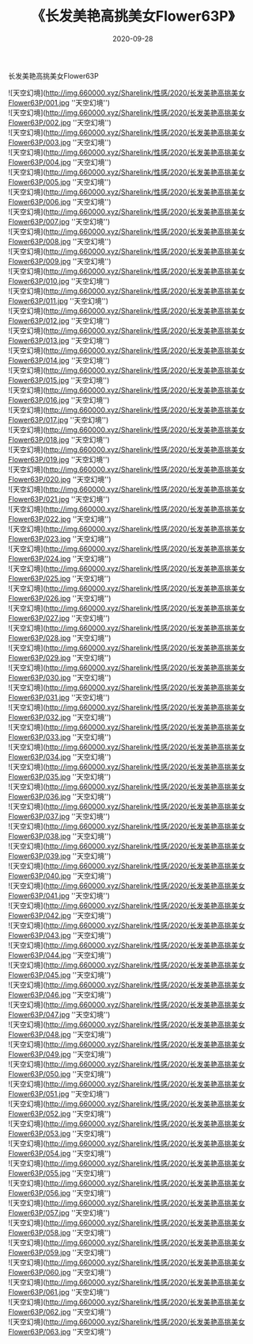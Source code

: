 ﻿---
layout: post
title:  《长发美艳高挑美女Flower63P》
date:   2020-09-28
img: http://img.660000.xyz/Sharelink/性感/2020/长发美艳高挑美女Flower63P/000.jpg
categories: [美女, 性感, 泳衣]
---

长发美艳高挑美女Flower63P



![天空幻境](http://img.660000.xyz/Sharelink/性感/2020/长发美艳高挑美女Flower63P/001.jpg ''天空幻境'') <br>
![天空幻境](http://img.660000.xyz/Sharelink/性感/2020/长发美艳高挑美女Flower63P/002.jpg ''天空幻境'') <br>
![天空幻境](http://img.660000.xyz/Sharelink/性感/2020/长发美艳高挑美女Flower63P/003.jpg ''天空幻境'') <br>
![天空幻境](http://img.660000.xyz/Sharelink/性感/2020/长发美艳高挑美女Flower63P/004.jpg ''天空幻境'') <br>
![天空幻境](http://img.660000.xyz/Sharelink/性感/2020/长发美艳高挑美女Flower63P/005.jpg ''天空幻境'') <br>
![天空幻境](http://img.660000.xyz/Sharelink/性感/2020/长发美艳高挑美女Flower63P/006.jpg ''天空幻境'') <br>
![天空幻境](http://img.660000.xyz/Sharelink/性感/2020/长发美艳高挑美女Flower63P/007.jpg ''天空幻境'') <br>
![天空幻境](http://img.660000.xyz/Sharelink/性感/2020/长发美艳高挑美女Flower63P/008.jpg ''天空幻境'') <br>
![天空幻境](http://img.660000.xyz/Sharelink/性感/2020/长发美艳高挑美女Flower63P/009.jpg ''天空幻境'') <br>
![天空幻境](http://img.660000.xyz/Sharelink/性感/2020/长发美艳高挑美女Flower63P/010.jpg ''天空幻境'') <br>
![天空幻境](http://img.660000.xyz/Sharelink/性感/2020/长发美艳高挑美女Flower63P/011.jpg ''天空幻境'') <br>
![天空幻境](http://img.660000.xyz/Sharelink/性感/2020/长发美艳高挑美女Flower63P/012.jpg ''天空幻境'') <br>
![天空幻境](http://img.660000.xyz/Sharelink/性感/2020/长发美艳高挑美女Flower63P/013.jpg ''天空幻境'') <br>
![天空幻境](http://img.660000.xyz/Sharelink/性感/2020/长发美艳高挑美女Flower63P/014.jpg ''天空幻境'') <br>
![天空幻境](http://img.660000.xyz/Sharelink/性感/2020/长发美艳高挑美女Flower63P/015.jpg ''天空幻境'') <br>
![天空幻境](http://img.660000.xyz/Sharelink/性感/2020/长发美艳高挑美女Flower63P/016.jpg ''天空幻境'') <br>
![天空幻境](http://img.660000.xyz/Sharelink/性感/2020/长发美艳高挑美女Flower63P/017.jpg ''天空幻境'') <br>
![天空幻境](http://img.660000.xyz/Sharelink/性感/2020/长发美艳高挑美女Flower63P/018.jpg ''天空幻境'') <br>
![天空幻境](http://img.660000.xyz/Sharelink/性感/2020/长发美艳高挑美女Flower63P/019.jpg ''天空幻境'') <br>
![天空幻境](http://img.660000.xyz/Sharelink/性感/2020/长发美艳高挑美女Flower63P/020.jpg ''天空幻境'') <br>
![天空幻境](http://img.660000.xyz/Sharelink/性感/2020/长发美艳高挑美女Flower63P/021.jpg ''天空幻境'') <br>
![天空幻境](http://img.660000.xyz/Sharelink/性感/2020/长发美艳高挑美女Flower63P/022.jpg ''天空幻境'') <br>
![天空幻境](http://img.660000.xyz/Sharelink/性感/2020/长发美艳高挑美女Flower63P/023.jpg ''天空幻境'') <br>
![天空幻境](http://img.660000.xyz/Sharelink/性感/2020/长发美艳高挑美女Flower63P/024.jpg ''天空幻境'') <br>
![天空幻境](http://img.660000.xyz/Sharelink/性感/2020/长发美艳高挑美女Flower63P/025.jpg ''天空幻境'') <br>
![天空幻境](http://img.660000.xyz/Sharelink/性感/2020/长发美艳高挑美女Flower63P/026.jpg ''天空幻境'') <br>
![天空幻境](http://img.660000.xyz/Sharelink/性感/2020/长发美艳高挑美女Flower63P/027.jpg ''天空幻境'') <br>
![天空幻境](http://img.660000.xyz/Sharelink/性感/2020/长发美艳高挑美女Flower63P/028.jpg ''天空幻境'') <br>
![天空幻境](http://img.660000.xyz/Sharelink/性感/2020/长发美艳高挑美女Flower63P/029.jpg ''天空幻境'') <br>
![天空幻境](http://img.660000.xyz/Sharelink/性感/2020/长发美艳高挑美女Flower63P/030.jpg ''天空幻境'') <br>
![天空幻境](http://img.660000.xyz/Sharelink/性感/2020/长发美艳高挑美女Flower63P/031.jpg ''天空幻境'') <br>
![天空幻境](http://img.660000.xyz/Sharelink/性感/2020/长发美艳高挑美女Flower63P/032.jpg ''天空幻境'') <br>
![天空幻境](http://img.660000.xyz/Sharelink/性感/2020/长发美艳高挑美女Flower63P/033.jpg ''天空幻境'') <br>
![天空幻境](http://img.660000.xyz/Sharelink/性感/2020/长发美艳高挑美女Flower63P/034.jpg ''天空幻境'') <br>
![天空幻境](http://img.660000.xyz/Sharelink/性感/2020/长发美艳高挑美女Flower63P/035.jpg ''天空幻境'') <br>
![天空幻境](http://img.660000.xyz/Sharelink/性感/2020/长发美艳高挑美女Flower63P/036.jpg ''天空幻境'') <br>
![天空幻境](http://img.660000.xyz/Sharelink/性感/2020/长发美艳高挑美女Flower63P/037.jpg ''天空幻境'') <br>
![天空幻境](http://img.660000.xyz/Sharelink/性感/2020/长发美艳高挑美女Flower63P/038.jpg ''天空幻境'') <br>
![天空幻境](http://img.660000.xyz/Sharelink/性感/2020/长发美艳高挑美女Flower63P/039.jpg ''天空幻境'') <br>
![天空幻境](http://img.660000.xyz/Sharelink/性感/2020/长发美艳高挑美女Flower63P/040.jpg ''天空幻境'') <br>
![天空幻境](http://img.660000.xyz/Sharelink/性感/2020/长发美艳高挑美女Flower63P/041.jpg ''天空幻境'') <br>
![天空幻境](http://img.660000.xyz/Sharelink/性感/2020/长发美艳高挑美女Flower63P/042.jpg ''天空幻境'') <br>
![天空幻境](http://img.660000.xyz/Sharelink/性感/2020/长发美艳高挑美女Flower63P/043.jpg ''天空幻境'') <br>
![天空幻境](http://img.660000.xyz/Sharelink/性感/2020/长发美艳高挑美女Flower63P/044.jpg ''天空幻境'') <br>
![天空幻境](http://img.660000.xyz/Sharelink/性感/2020/长发美艳高挑美女Flower63P/045.jpg ''天空幻境'') <br>
![天空幻境](http://img.660000.xyz/Sharelink/性感/2020/长发美艳高挑美女Flower63P/046.jpg ''天空幻境'') <br>
![天空幻境](http://img.660000.xyz/Sharelink/性感/2020/长发美艳高挑美女Flower63P/047.jpg ''天空幻境'') <br>
![天空幻境](http://img.660000.xyz/Sharelink/性感/2020/长发美艳高挑美女Flower63P/048.jpg ''天空幻境'') <br>
![天空幻境](http://img.660000.xyz/Sharelink/性感/2020/长发美艳高挑美女Flower63P/049.jpg ''天空幻境'') <br>
![天空幻境](http://img.660000.xyz/Sharelink/性感/2020/长发美艳高挑美女Flower63P/050.jpg ''天空幻境'') <br>
![天空幻境](http://img.660000.xyz/Sharelink/性感/2020/长发美艳高挑美女Flower63P/051.jpg ''天空幻境'') <br>
![天空幻境](http://img.660000.xyz/Sharelink/性感/2020/长发美艳高挑美女Flower63P/052.jpg ''天空幻境'') <br>
![天空幻境](http://img.660000.xyz/Sharelink/性感/2020/长发美艳高挑美女Flower63P/053.jpg ''天空幻境'') <br>
![天空幻境](http://img.660000.xyz/Sharelink/性感/2020/长发美艳高挑美女Flower63P/054.jpg ''天空幻境'') <br>
![天空幻境](http://img.660000.xyz/Sharelink/性感/2020/长发美艳高挑美女Flower63P/055.jpg ''天空幻境'') <br>
![天空幻境](http://img.660000.xyz/Sharelink/性感/2020/长发美艳高挑美女Flower63P/056.jpg ''天空幻境'') <br>
![天空幻境](http://img.660000.xyz/Sharelink/性感/2020/长发美艳高挑美女Flower63P/057.jpg ''天空幻境'') <br>
![天空幻境](http://img.660000.xyz/Sharelink/性感/2020/长发美艳高挑美女Flower63P/058.jpg ''天空幻境'') <br>
![天空幻境](http://img.660000.xyz/Sharelink/性感/2020/长发美艳高挑美女Flower63P/059.jpg ''天空幻境'') <br>
![天空幻境](http://img.660000.xyz/Sharelink/性感/2020/长发美艳高挑美女Flower63P/060.jpg ''天空幻境'') <br>
![天空幻境](http://img.660000.xyz/Sharelink/性感/2020/长发美艳高挑美女Flower63P/061.jpg ''天空幻境'') <br>
![天空幻境](http://img.660000.xyz/Sharelink/性感/2020/长发美艳高挑美女Flower63P/062.jpg ''天空幻境'') <br>
![天空幻境](http://img.660000.xyz/Sharelink/性感/2020/长发美艳高挑美女Flower63P/063.jpg ''天空幻境'') <br>